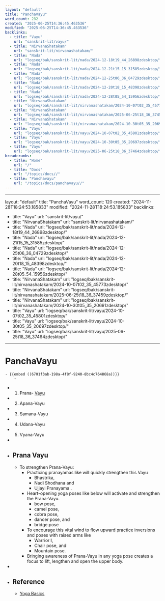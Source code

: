 ```yaml
---
layout: "default"
title: "PanchaVayu"
word_count: 282
created: "2025-06-25T14:36:45.463536"
modified: "2025-06-25T14:36:45.463536"
backlinks:
  - title: "Vayu"
    url: "sanskrit-lit/vayu/"
  - title: "NirvanaShatakam"
    url: "sanskrit-lit/nirvanashatakam/"
  - title: "Nada"
    url: "logseq/bak/sanskrit-lit/nada/2024-12-18t19_44_26898zdesktop/"
  - title: "Nada"
    url: "logseq/bak/sanskrit-lit/nada/2024-12-21t15_15_31585zdesktop/"
  - title: "Nada"
    url: "logseq/bak/sanskrit-lit/nada/2024-12-25t06_36_04729zdesktop/"
  - title: "Nada"
    url: "logseq/bak/sanskrit-lit/nada/2024-12-20t18_15_48398zdesktop/"
  - title: "Nada"
    url: "logseq/bak/sanskrit-lit/nada/2024-12-28t05_54_15956zdesktop/"
  - title: "NirvanaShatakam"
    url: "logseq/bak/sanskrit-lit/nirvanashatakam/2024-10-07t02_35_45773zdesktop/"
  - title: "NirvanaShatakam"
    url: "logseq/bak/sanskrit-lit/nirvanashatakam/2025-06-25t18_36_37459zdesktop/"
  - title: "NirvanaShatakam"
    url: "logseq/bak/sanskrit-lit/nirvanashatakam/2024-10-30t05_35_20691zdesktop/"
  - title: "Vayu"
    url: "logseq/bak/sanskrit-lit/vayu/2024-10-07t02_35_45801zdesktop/"
  - title: "Vayu"
    url: "logseq/bak/sanskrit-lit/vayu/2024-10-30t05_35_20697zdesktop/"
  - title: "Vayu"
    url: "logseq/bak/sanskrit-lit/vayu/2025-06-25t18_36_37464zdesktop/"
breadcrumbs:
  - title: "Home"
    url: "/"
  - title: "Docs"
    url: "/topics/docs//"
  - title: "Panchavayu"
    url: "/topics/docs/panchavayu//"
---
```

---
layout: "default"
title: "PanchaVayu"
word_count: 120
created: "2024-11-28T18:24:53.185833"
modified: "2024-11-28T18:24:53.185833"
backlinks:
  - title: "Vayu"
    url: "sanskrit-lit/vayu/"
  - title: "NirvanaShatakam"
    url: "sanskrit-lit/nirvanashatakam/"
  - title: "Nada"
    url: "logseq/bak/sanskrit-lit/nada/2024-12-18t19_44_26898zdesktop/"
  - title: "Nada"
    url: "logseq/bak/sanskrit-lit/nada/2024-12-21t15_15_31585zdesktop/"
  - title: "Nada"
    url: "logseq/bak/sanskrit-lit/nada/2024-12-25t06_36_04729zdesktop/"
  - title: "Nada"
    url: "logseq/bak/sanskrit-lit/nada/2024-12-20t18_15_48398zdesktop/"
  - title: "Nada"
    url: "logseq/bak/sanskrit-lit/nada/2024-12-28t05_54_15956zdesktop/"
  - title: "NirvanaShatakam"
    url: "logseq/bak/sanskrit-lit/nirvanashatakam/2024-10-07t02_35_45773zdesktop/"
  - title: "NirvanaShatakam"
    url: "logseq/bak/sanskrit-lit/nirvanashatakam/2025-06-25t18_36_37459zdesktop/"
  - title: "NirvanaShatakam"
    url: "logseq/bak/sanskrit-lit/nirvanashatakam/2024-10-30t05_35_20691zdesktop/"
  - title: "Vayu"
    url: "logseq/bak/sanskrit-lit/vayu/2024-10-07t02_35_45801zdesktop/"
  - title: "Vayu"
    url: "logseq/bak/sanskrit-lit/vayu/2024-10-30t05_35_20697zdesktop/"
  - title: "Vayu"
    url: "logseq/bak/sanskrit-lit/vayu/2025-06-25t18_36_37464zdesktop/"
---
# PanchaVayu
	- {{embed ((6701f3ab-198a-4f8f-9240-8bc4c764868a))}}
		-
- 1. Prana- [Vayu](logseq/bak/sanskrit-lit/vayu/2025-06-25t18_36_37464zdesktop/)
- 2. Apana-Vayu
- 3. Samana-Vayu
- 4. Udana-Vayu
- 5. Vyana-Vayu
-
- ## Prana Vayu
	- To strengthen Prana-Vayu:
		- Practicing pranayamas like will quickly strengthen this Vayu
			- Bhastrika,
			- Nadi Shodhana and
			- Ujjayi Pranayama .
		- Heart-opening yoga poses like below  will activate and strengthen the Prana-Vayu.
			- bow pose,
			- camel pose,
			- cobra pose,
			- dancer pose, and
			- bridge pose
		- To encourage this vital wind to flow upward practice inversions and poses with raised arms like
			- Warrior I,
			- Chair pose, and
			- Mountain pose.
		- Bringing awareness of Prana-Vayu in any yoga pose creates a focus to lift, lengthen and open the upper body.
-
- ## Reference
	- [Yoga Basics](https://www.yogabasics.com/learn/the-five-vayus/)
